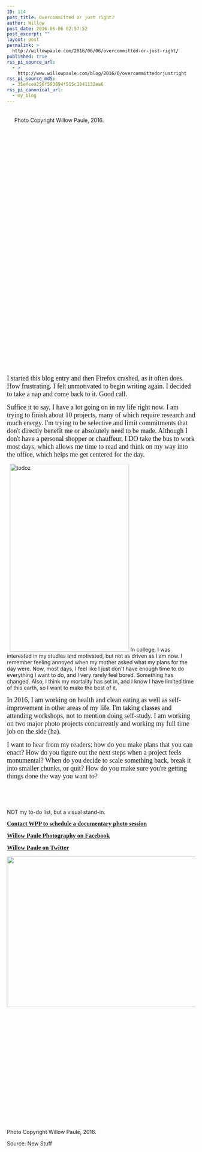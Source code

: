 ```yaml
---
ID: 114
post_title: Overcommitted or just right?
author: Willow
post_date: 2016-06-06 02:57:52
post_excerpt: ""
layout: post
permalink: >
  http://willowpaule.com/2016/06/06/overcommitted-or-just-right/
published: true
rss_pi_source_url:
  - >
    http://www.willowpaule.com/blog/2016/6/overcommittedorjustright
rss_pi_source_md5:
  - 35efcea256f593894f515c1841132ea6
rss_pi_canonical_url:
  - my_blog
---
```

<span class="zb-richtext" style="width: 904px; height: 604px; float: left; padding: 0px; margin: 20px;"><span id="zfdp_47dc6238_3fbfdaaa" class="pv pv-static pv-ready"><span class="pv-outer"><span class="pv-inner" style="width: 904px; height: 604px;"><span class="pv-zb-text pv-bgcolor1"><span class="pv-zb-text-c pv-font2 pv-color2">Photo Copyright Willow Paule, 2016.</span></span></span></span></span></span>

&nbsp;

&nbsp;

<span style="font-family: georgia,palatino,palatino linotype,times,times new roman,serif;"><span style="font-size: 18px;">I started this blog entry and then Firefox crashed, as it often does. How frustrating. I felt unmotivated to begin writing again. I decided to take a nap and come back to it. Good call.</span></span>

<span style="font-family: georgia,palatino,palatino linotype,times,times new roman,serif;"><span style="font-size: 18px;">Suffice it to say, I have a lot going on in my life right now. I am trying to finish about 10 projects, many of which require research and much energy. I'm trying to be selective and limit commitments that don't directly benefit me or absolutely need to be made. Although I don't have a personal shopper or chauffeur, I DO take the bus to work most days, which allows me time to read and think on my way into the office, which helps me get centered for the day.</span></span>
<p style="text-align: left;"></p>
<p style="text-align: left;"></p>
<p style="text-align: left;"></p>
<p style="text-align: left;"></p>
<p style="text-align: left;"></p>
<p style="text-align: left;"></p>
<p style="text-align: left;"></p>
&nbsp;

<img class="size-full wp-image-652 alignleft" src="http://willowpaule.com/wp-content/uploads/2016/06/todoz.jpg" alt="todoz" width="318" height="500" />
In college, I was interested in my studies and motivated, but not as driven as I am now. I remember feeling annoyed when my mother asked what my plans for the day were. Now, most days, I feel like I just don't have enough time to do everything I want to do, and I very rarely feel bored. Something has changed. Also, I think my mortality has set in, and I know I have limited time of this earth, so I want to make the best of it.

<span style="font-family: georgia,palatino,palatino linotype,times,times new roman,serif;"><span style="font-size: 18px;">In 2016, I am working on health and clean eating as well as self-improvement in other areas of my life. I'm taking classes and attending workshops, not to mention doing self-study. I am working on two major photo projects concurrently and working my full time job on the side (ha).</span></span>

<span style="font-family: georgia,palatino,palatino linotype,times,times new roman,serif;"><span style="font-size: 18px;">I want to hear from my readers; how do you make plans that you can enact? How do you figure out the next steps when a project feels monumental? When do you decide to scale something back, break it into smaller chunks, or quit? How do you make sure you're getting things done the way you want to?</span></span>

&nbsp;

&nbsp;

NOT my to-do list, but a visual stand-in.

<span style="font-size: 16px;"><strong><span style="font-family: georgia,palatino,palatino linotype,times,times new roman,serif;"><a href="http://www.willowpaule.com/contact" target="_blank">Contact WPP to schedule a documentary photo session</a></span></strong></span>

<span style="font-size: 16px;"><strong><span style="font-family: georgia,palatino,palatino linotype,times,times new roman,serif;"><a href="https://www.facebook.com/willowpaulephotography/?fref=ts" target="_blank">Willow Paule Photography on Facebook</a></span></strong></span>

<span style="font-size: 16px;"><span style="font-family: georgia,palatino,palatino linotype,times,times new roman,serif;"><strong><a href="https://twitter.com/WillowPaule" target="_blank">Willow Paule on Twitter</a></strong></span></span>

<img class="alignleft wp-image-651" src="http://willowpaule.com/wp-content/uploads/2016/06/DSC_6641.jpg" width="600" height="401" />

&nbsp;

&nbsp;

&nbsp;

&nbsp;

&nbsp;

&nbsp;

&nbsp;

&nbsp;

&nbsp;

&nbsp;

Photo Copyright Willow Paule, 2016.

Source: New Stuff